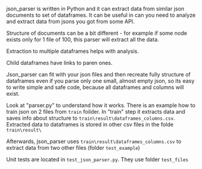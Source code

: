 json_parser is written in Python and it can extract data from similar json documents to set of dataframes.
It can be useful in can you need to analyze and extract data from jsons you got from some API.

Structure of documents can be a bit different - for example if some node exists only for 1 file of 100, this parser will extract all the data.

Extraction to multiple dataframes helps with analysis.

Child dataframes have links to paren ones.

Json_parser can fit with your json files and then recreate fully structure of dataframes even if you parse only one small, almost empty json, so its easy to write simple and safe code, because all dataframes and columns will exist.

Look at "parser.py" to understand how it works. There is an example how to train json on 2 files from `train` foilder. 
In "train" step it extracts data and saves info about structure to `train\result\dataframes_columns.csv`. 
Extracted data to dataframes is stored in other csv files in the folde `train\result\`

Afterwards, json_parser uses `train\result\dataframes_columns.csv` to extract data from two other files (folder `test_example`)


Unit tests are located in `test_json_parser.py`. They use folder `test_files`
